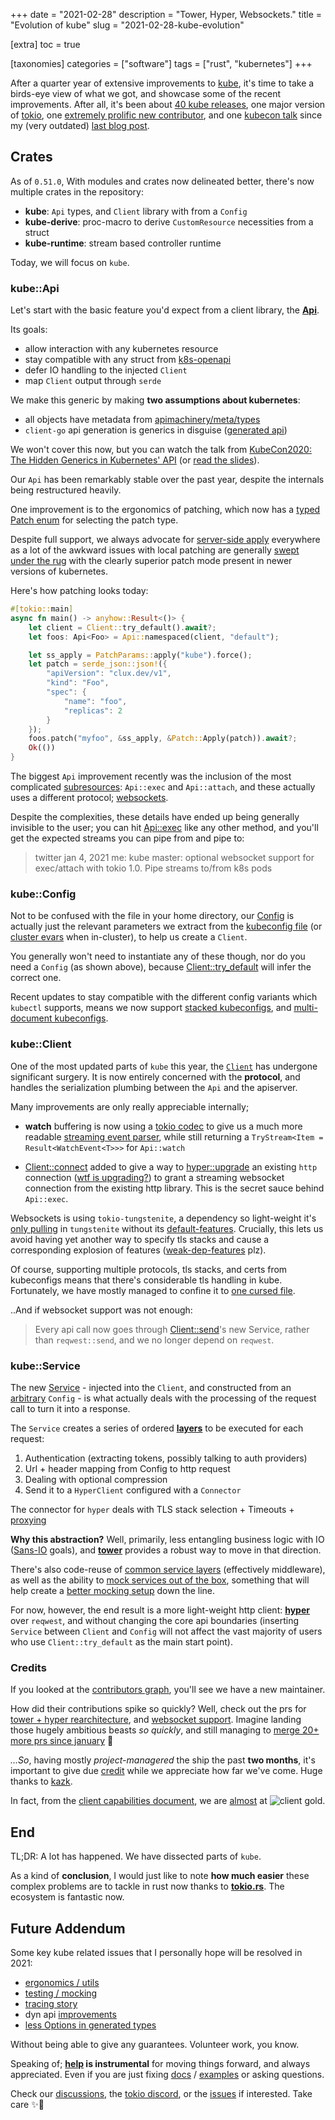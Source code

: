 +++
date = "2021-02-28"
description = "Tower, Hyper, Websockets."
title = "Evolution of kube"
slug = "2021-02-28-kube-evolution"

[extra]
toc = true

[taxonomies]
categories = ["software"]
tags = ["rust", "kubernetes"]
+++

After a quarter year of extensive improvements to [kube](https://github.com/clux/kube-rs), it's time to take a birds-eye view of what we got, and showcase some of the recent improvements. After all, it's been about [40 kube releases](https://github.com/clux/kube-rs/releases), one major version of [tokio](https://tokio.rs/), one [extremely prolific new contributor](https://github.com/clux/kube-rs/graphs/contributors), and one [kubecon talk](https://www.youtube.com/watch?v=JmwnRcc2m2A) since my (very outdated) [last blog post](/post/2019-06-04-towards-a-generic-kube-client).

## Crates
As of `0.51.0`, With modules and crates now delineated better, there's now multiple crates in the repository:

- **kube**: `Api` types, and `Client` library with from a `Config`
- **kube-derive**: proc-macro to derive `CustomResource` necessities from a struct
- **kube-runtime**: stream based controller runtime

Today, we will focus on `kube`.

### kube::Api
Let's start with the basic feature you'd expect from a client library, the **[Api](https://docs.rs/kube/latest/kube/struct.Api.html)**.

Its goals:

- allow interaction with any kubernetes resource
- stay compatible with any struct from [k8s-openapi](https://arnavion.github.io/k8s-openapi/v0.11.x/k8s_openapi/api/index.html)
- defer IO handling to the injected `Client`
- map `Client` output through `serde`


We make this generic by making **two assumptions about kubernetes**:

- all objects have metadata from [apimachinery/meta/types](https://github.com/kubernetes/apimachinery/blob/master/pkg/apis/meta/v1/types.go)
- `client-go` api generation is generics in disguise ([generated api](https://github.com/kubernetes/client-go/tree/6a251876df7908e387143b57eb15bcbd0d6886e0/kubernetes/typed))

We won't cover this now, but you can watch the talk from [KubeCon2020: The Hidden Generics in Kubernetes' API](https://www.youtube.com/watch?v=JmwnRcc2m2A) (or [read the slides](https://clux.github.io/kubecon2020)).

Our `Api` has been remarkably stable over the past year, despite the internals being restructured heavily.

One improvement is to the ergonomics of patching, which now has a [typed Patch enum](https://docs.rs/kube/0.51.0/kube/api/enum.Patch.html) for selecting the patch type.

Despite full support, we always advocate for [server-side apply](https://kubernetes.io/blog/2020/04/01/kubernetes-1.18-feature-server-side-apply-beta-2/) everywhere as a lot of the awkward issues with local patching are generally [swept under the rug](https://github.com/kubernetes/kubernetes/issues/58414) with the clearly superior patch mode present in newer versions of kubernetes.

Here's how patching looks today:

```rust
#[tokio::main]
async fn main() -> anyhow::Result<()> {
    let client = Client::try_default().await?;
    let foos: Api<Foo> = Api::namespaced(client, "default");

    let ss_apply = PatchParams::apply("kube").force();
    let patch = serde_json::json!({
        "apiVersion": "clux.dev/v1",
        "kind": "Foo",
        "spec": {
            "name": "foo",
            "replicas": 2
        }
    });
    foos.patch("myfoo", &ss_apply, &Patch::Apply(patch)).await?;
    Ok(())
}
```

The biggest `Api` improvement recently was the inclusion of the most complicated [subresources](https://github.com/clux/kube-rs/blob/master/kube/src/api/subresource.rs): `Api::exec` and `Api::attach`, and these actually uses a different protocol; [websockets](https://github.com/clux/kube-rs/issues/229).

Despite the complexities, these details have ended up being generally invisible to the user; you can hit [Api::exec](https://docs.rs/kube/0.51.0/kube/struct.Api.html#method.exec) like any other method, and you'll get the expected streams you can pipe from and pipe to:

> twitter jan 4, 2021 me: kube master: optional websocket support for exec/attach with tokio 1.0. Pipe streams to/from k8s pods

### kube::Config
Not to be confused with the file in your home directory, our [Config](https://docs.rs/kube/latest/kube/struct.Config.html) is actually just the relevant parameters we extract from the [kubeconfig file](https://docs.rs/kube/latest/kube/config/struct.Kubeconfig.html) (or [cluster evars](https://docs.rs/kube/latest/kube/struct.Config.html#method.from_cluster_env) when in-cluster), to help us create a `Client`.

You generally won't need to instantiate any of these though, nor do you need a `Config` (as shown above), because [Client::try_default](https://docs.rs/kube/0.51.0/kube/struct.Client.html#method.try_default) will infer the correct one.

Recent updates to stay compatible with the different config variants which `kubectl` supports, means we now support [stacked kubeconfigs](https://github.com/clux/kube-rs/issues/132), and [multi-document kubeconfigs](https://github.com/clux/kube-rs/issues/440).


### kube::Client
One of the most updated parts of `kube` this year, the [`Client`](https://docs.rs/kube/latest/kube/struct.Client.html) has undergone significant surgery.
It is now entirely concerned with the __protocol__, and handles the serialization plumbing between the `Api` and the apiserver.

Many improvements are only really appreciable internally;

- __watch__ buffering is now using a [tokio codec](https://docs.rs/tokio-util/0.6.3/tokio_util/codec/index.html) to give us a much more readable [streaming event parser](https://docs.rs/kube/0.51.0/src/kube/client/mod.rs.html#204-272), while still returning a `TryStream<Item = Result<WatchEvent<T>>>` for `Api::watch`

- [Client::connect](https://docs.rs/kube/0.51.0/kube/struct.Client.html#method.connect) added to give a way to [hyper::upgrade](https://docs.rs/hyper/0.14.4/hyper/upgrade/index.html) an existing `http` connection ([wtf is upgrading?](https://developer.mozilla.org/en-US/docs/Web/HTTP/Headers/Upgrade)) to grant a streaming websocket connection from the existing http library. This is the secret sauce behind `Api::exec`.

Websockets is using `tokio-tungstenite`, a dependency so light-weight it's [only pulling](https://github.com/snapview/tokio-tungstenite/blob/master/Cargo.toml) in `tungstenite` without its [default-features](https://github.com/snapview/tungstenite-rs/blob/master/Cargo.toml). Crucially, this lets us avoid having yet another way to specify tls stacks and cause a corresponding explosion of features ([weak-dep-features](https://github.com/rust-lang/cargo/issues/8832) plz).

Of course, supporting multiple protocols, tls stacks, and certs from kubeconfigs means that there's considerable tls handling in kube. Fortunately, we have mostly managed to confine it to [one cursed file](https://github.com/clux/kube-rs/blob/11f60c7c5e793a6badc6f8bf3792c0a4e80a500d/kube/src/service/tls.rs).

..And if websocket support was not enough:

> Every api call now goes through [Client::send](https://docs.rs/kube/0.51.0/src/kube/client/mod.rs.html#70-91)'s new Service, rather than `reqwest::send`, and we no longer depend on `reqwest`.

### kube::Service
The new [Service](https://docs.rs/kube/0.51.0/kube/struct.Service.html) - injected into the `Client`, and constructed from an [arbitrary](https://docs.rs/kube/0.51.0/src/kube/config/mod.rs.html#51-62) `Config` - is what actually deals with the processing of the request call to turn it into a response.

The `Service` creates a series of ordered [__layers__](https://docs.rs/kube/0.51.0/src/kube/service/mod.rs.html#71-125) to be executed for each request:

1. Authentication (extracting tokens, possibly talking to auth providers)
2. Url + header mapping from Config to http request
3. Dealing with optional compression
4. Send it to a `HyperClient` configured with a `Connector`

The connector for `hyper` deals with TLS stack selection + Timeouts + [proxying](https://github.com/clux/kube-rs/pull/438)

__Why this abstraction?__ Well, primarily, less entangling business logic with IO ([Sans-IO](https://sans-io.readthedocs.io/) goals), and **[tower](https://docs.rs/tower-service/0.3.1/tower_service/trait.Service.html)** provides a robust way to move in that direction.

There's also code-reuse of [common service layers](https://docs.rs/tower/0.4.6/tower/#modules) (effectively middleware), as well as the ability to [mock services out of the box](https://docs.rs/tower-test/0.4.0/tower_test/macro.assert_request_eq.html), something that will help create a [better mocking setup](https://github.com/clux/kube-rs/issues/429#issuecomment-782957601) down the line.

For now, however, the end result is a more light-weight http client: **[hyper](https://github.com/hyperium/hyper#hyper)** over `reqwest`, and without changing the core api boundaries (inserting `Service` between `Client` and `Config` will not affect the vast majority of users who use `Client::try_default` as the main start point).

### Credits
If you looked at the [contributors graph](https://github.com/clux/kube-rs/graphs/contributors), you'll see we have a new maintainer.

How did their contributions spike so quickly? Well, check out the prs for [tower + hyper rearchitecture](https://github.com/clux/kube-rs/pull/394), and [websocket support](https://github.com/clux/kube-rs/pull/360). Imagine landing those hugely ambitious beasts _so quickly_, and still managing to [merge 20+ more prs since january](https://github.com/clux/kube-rs/pulls?q=is%3Apr+is%3Aclosed+author%3Akazk) 🤯

_...So_, having mostly _project-managered_ the ship the past **two months**, it's important to give due [credit](https://github.com/clux/kube-rs/pull/411#issuecomment-777086158) while we appreciate how far we've come. Huge thanks to [kazk](https://github.com/kazk).

In fact, from the [client capabilities document](https://github.com/kubernetes/community/blob/master/contributors/design-proposals/api-machinery/csi-new-client-library-procedure.md#client-capabilities), we are [almost](https://github.com/clux/kube-rs/issues?q=is%3Aissue+is%3Aopen+label%3Aclient-gold) at <img style="display:inline" alt="client gold" src="https://img.shields.io/badge/Kubernetes%20client-Gold-blue.svg?style=plastic&colorB=FFD700&colorA=306CE8"/>.

## End
TL;DR: A lot has happened. We have dissected parts of `kube`.

As a kind of __conclusion__, I would just like to note __how much easier__ these complex problems are to tackle in rust now thanks to **[tokio.rs](https://tokio.rs/#tk-lib-tokio)**. The ecosystem is fantastic now.

## Future Addendum
Some key kube related issues that I personally hope will be resolved in 2021:

- [ergonomics / utils](https://github.com/clux/kube-rs/issues/428)
- [testing / mocking](https://github.com/clux/kube-rs/issues/429)
- [tracing story](https://github.com/clux/kube-rs/discussions/423)
- dyn api [improvements](https://github.com/clux/kube-rs/pull/385)
- [less Options in generated types](https://github.com/Arnavion/k8s-openapi/issues/72)

Without being able to give any guarantees. Volunteer work, you know.

Speaking of; **[help](https://github.com/clux/kube-rs/issues?q=is%3Aissue+is%3Aopen+label%3A%22help+wanted%22) is instrumental** for moving things forward, and always appreciated. Even if you are just fixing [docs](https://docs.rs/kube/latest/kube/) / [examples](https://github.com/clux/kube-rs/tree/master/examples) or asking questions.

Check our [discussions](https://github.com/clux/kube-rs/discussions/422), the [tokio discord](https://discord.gg/tokio), or the [issues](https://github.com/clux/kube-rs/issues) if interested. Take care ✨🤗
